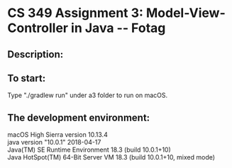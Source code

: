 # CS 349 Assignment 3: Model-View-Controller in Java -- Fotag

## Description:<br />

## To start:<br />
Type "./gradlew run" under a3 folder to run on macOS.<br />

## The development environment:<br />
macOS High Sierra version 10.13.4<br />
java version "10.0.1" 2018-04-17<br />
Java(TM) SE Runtime Environment 18.3 (build 10.0.1+10)<br />
Java HotSpot(TM) 64-Bit Server VM 18.3 (build 10.0.1+10, mixed mode)<br />
